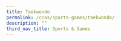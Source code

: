 ```yaml
---
title: Taekwondo
permalink: /ccas/sports-games/taekwondo/
description: ""
third_nav_title: Sports & Games
---
```

